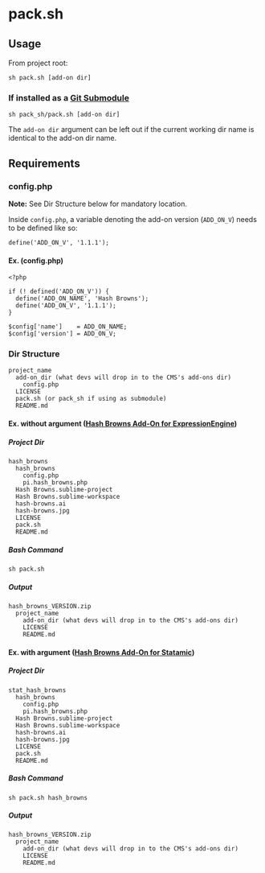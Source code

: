 # pack.sh
## Usage
From project root:

    sh pack.sh [add-on dir]

### If installed as a [Git Submodule](http://git-scm.com/book/en/Git-Tools-Submodules)
    sh pack_sh/pack.sh [add-on dir]

The `add-on dir` argument can be left out if the current working dir name is identical to the add-on dir name.

## Requirements
### config.php
**Note:** See Dir Structure below for mandatory location.

Inside `config.php`, a variable denoting the add-on version (`ADD_ON_V`) needs to be defined like so:

    define('ADD_ON_V', '1.1.1');

#### Ex. (config.php)
    <?php

    if (! defined('ADD_ON_V')) {
      define('ADD_ON_NAME', 'Hash Browns');
      define('ADD_ON_V', '1.1.1');
    }

    $config['name']    = ADD_ON_NAME;
    $config['version'] = ADD_ON_V;

### Dir Structure
    project_name
      add-on_dir (what devs will drop in to the CMS's add-ons dir)
        config.php
      LICENSE
      pack.sh (or pack_sh if using as submodule)
      README.md

#### Ex. without argument ([Hash Browns Add-On for ExpressionEngine](http://devot-ee.com/add-ons/hash-browns))
##### Project Dir
    hash_browns
      hash_browns
        config.php
        pi.hash_browns.php
      Hash Browns.sublime-project
      Hash Browns.sublime-workspace
      hash-browns.ai
      hash-browns.jpg
      LICENSE
      pack.sh
      README.md

##### Bash Command
    sh pack.sh

##### Output
    hash_browns_VERSION.zip
      project_name
        add-on_dir (what devs will drop in to the CMS's add-ons dir)
        LICENSE
        README.md

#### Ex. with argument ([Hash Browns Add-On for Statamic](http://trading-post.statamic.com/))
##### Project Dir
    stat_hash_browns
      hash_browns
        config.php
        pi.hash_browns.php
      Hash Browns.sublime-project
      Hash Browns.sublime-workspace
      hash-browns.ai
      hash-browns.jpg
      LICENSE
      pack.sh
      README.md

##### Bash Command
    sh pack.sh hash_browns

##### Output
    hash_browns_VERSION.zip
      project_name
        add-on_dir (what devs will drop in to the CMS's add-ons dir)
        LICENSE
        README.md
